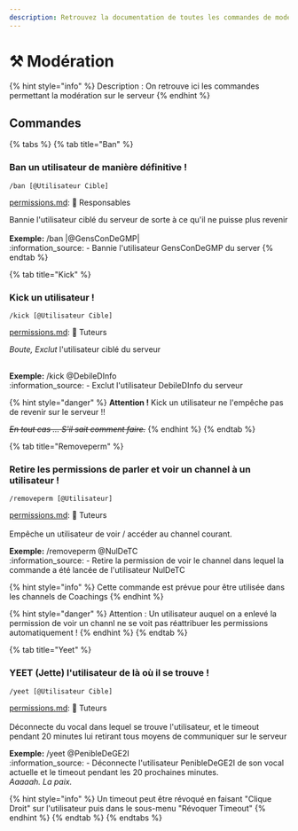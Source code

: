 ```yaml
---
description: Retrouvez la documentation de toutes les commandes de modération
---
```


# ⚒ Modération

{% hint style="info" %}
Description : On retrouve ici les commandes permettant la modération sur le serveur
{% endhint %}

## Commandes

{% tabs %}
{% tab title="Ban" %}
### Ban un utilisateur de manière définitive !

```
/ban [@Utilisateur Cible]
```

[permissions.md](../fundamentals/fondamentaux/permissions.md "mention"): 👑 Responsables

Bannie l'utilisateur ciblé du serveur de sorte à ce qu'il ne puisse plus revenir\
\
**Exemple:** /ban |@GensConDeGMP|\
:information\_source: - Bannie l'utilisateur GensConDeGMP du server
{% endtab %}

{% tab title="Kick" %}
### Kick un utilisateur !

```
/kick [@Utilisateur Cible]
```

[permissions.md](../fundamentals/fondamentaux/permissions.md "mention"): 📙 Tuteurs

_Boute, Exclut_ l'utilisateur ciblé du serveur

\
**Exemple:** /kick @DebileDInfo\
:information\_source: - Exclut l'utilisateur DebileDInfo du serveur

{% hint style="danger" %}
**Attention !** Kick un utilisateur ne l'empêche pas de revenir sur le serveur !!

~~_En tout cas ... S'il sait comment faire._~~
{% endhint %}
{% endtab %}

{% tab title="Removeperm" %}
### Retire les permissions de parler et voir un channel à un utilisateur !

```
/removeperm [@Utilisateur]
```

[permissions.md](../fundamentals/fondamentaux/permissions.md "mention"): 📙 Tuteurs\
\
Empêche un utilisateur de voir / accéder au channel courant.

**Exemple:** /removeperm @NulDeTC\
:information\_source: - Retire la permission de voir le channel dans lequel la commande a été lancée de l'utilisateur NulDeTC

{% hint style="info" %}
Cette commande est prévue pour être utilisée dans les channels de Coachings
{% endhint %}

{% hint style="danger" %}
Attention : Un utilisateur auquel on a enlevé la permission de voir un channl ne se voit pas réattribuer les permissions automatiquement !
{% endhint %}
{% endtab %}

{% tab title="Yeet" %}
### YEET (Jette) l'utilisateur de là où il se trouve !

```
/yeet [@Utilisateur Cible]
```

[permissions.md](../fundamentals/fondamentaux/permissions.md "mention"): 📙 Tuteurs\
\
Déconnecte du vocal dans lequel se trouve l'utilisateur, et le timeout pendant 20 minutes lui retirant tous moyens de communiquer sur le serveur

**Exemple:** /yeet @PenibleDeGE2I\
:information\_source: - Déconnecte l'utilisateur PenibleDeGE2I de son vocal actuelle et le timeout pendant les 20 prochaines minutes. \
_Aaaaah. La paix._

{% hint style="info" %}
Un timeout peut être révoqué en faisant "Clique Droit" sur l'utilisateur puis dans le sous-menu "Révoquer Timeout"
{% endhint %}
{% endtab %}
{% endtabs %}

